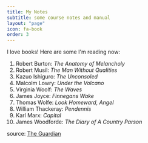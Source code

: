 ```yaml
---
title: My Notes
subtitle: some course notes and manual
layout: "page"
icon: fa-book
order: 3
---
```


I love books! Here are some I'm reading now:

1. Robert Burton: *The Anatomy of Melancholy*
2. Robert Musil: *The Man Without Qualities*
3. Kazuo Ishiguro: *The Unconsoled*
4. Malcolm Lowry: *Under the Volcano*
5. Virginia Woolf: *The Waves*
6. James Joyce: *Finnegans Wake*
7. Thomas Wolfe: *Look Homeward, Angel*
8. William Thackeray: *Pendennis*
9. Karl Marx: *Capital*
10. James Woodforde: *The Diary of A Country Parson*

source: [The Guardian](https://www.theguardian.com/books/booksblog/2011/jan/04/best-boring-books)
